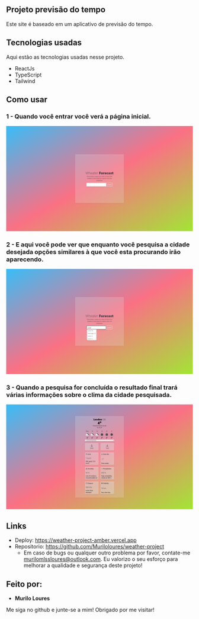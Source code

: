## Projeto previsão do tempo
Este site é baseado em um aplicativo de previsão do tempo.

## Tecnologias usadas 

Aqui estão as tecnologias usadas nesse projeto.

* ReactJs
* TypeScript
* Tailwind

## Como usar

### 1 - Quando você entrar você verá a página inicial.

![Homepage image](https://github.com/Muriloloures/weather-project/blob/adicionando-fotos-no-readme/readme-prints/home.png)

### 2 - E aqui você pode ver que enquanto você pesquisa a cidade desejada opções similares à que você esta procurando irão aparecendo.

![Posts](https://github.com/Muriloloures/weather-project/blob/adicionando-fotos-no-readme/readme-prints/searching.png)

### 3 - Quando a pesquisa for concluída o resultado final trará várias informações sobre o clima da cidade pesquisada.

![Posts](https://github.com/Muriloloures/weather-project/blob/adicionando-fotos-no-readme/readme-prints/finished_searching.png)

## Links
  - Deploy: https://weather-project-amber.vercel.app
  - Repositorio: https://github.com/Muriloloures/weather-project
    - Em caso de bugs ou qualquer outro problema por favor, contate-me
      murilomlssloures@outlook.com. Eu valorizo o seu esforço para melhorar a qualidade e segurança deste projeto!

  ## Feito por:

  * **Murilo Loures** 

  Me siga no github e junte-se a mim!
  Obrigado por me visitar!
